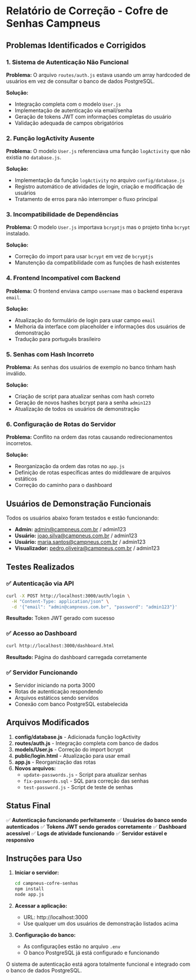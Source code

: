 # Relatório de Correção - Cofre de Senhas Campneus

## Problemas Identificados e Corrigidos

### 1. Sistema de Autenticação Não Funcional
**Problema:** O arquivo `routes/auth.js` estava usando um array hardcoded de usuários em vez de consultar o banco de dados PostgreSQL.

**Solução:** 
- Integração completa com o modelo `User.js`
- Implementação de autenticação via email/senha
- Geração de tokens JWT com informações completas do usuário
- Validação adequada de campos obrigatórios

### 2. Função logActivity Ausente
**Problema:** O modelo `User.js` referenciava uma função `logActivity` que não existia no `database.js`.

**Solução:** 
- Implementação da função `logActivity` no arquivo `config/database.js`
- Registro automático de atividades de login, criação e modificação de usuários
- Tratamento de erros para não interromper o fluxo principal

### 3. Incompatibilidade de Dependências
**Problema:** O modelo `User.js` importava `bcryptjs` mas o projeto tinha `bcrypt` instalado.

**Solução:** 
- Correção do import para usar `bcrypt` em vez de `bcryptjs`
- Manutenção da compatibilidade com as funções de hash existentes

### 4. Frontend Incompatível com Backend
**Problema:** O frontend enviava campo `username` mas o backend esperava `email`.

**Solução:** 
- Atualização do formulário de login para usar campo `email`
- Melhoria da interface com placeholder e informações dos usuários de demonstração
- Tradução para português brasileiro

### 5. Senhas com Hash Incorreto
**Problema:** As senhas dos usuários de exemplo no banco tinham hash inválido.

**Solução:** 
- Criação de script para atualizar senhas com hash correto
- Geração de novos hashes bcrypt para a senha `admin123`
- Atualização de todos os usuários de demonstração

### 6. Configuração de Rotas do Servidor
**Problema:** Conflito na ordem das rotas causando redirecionamentos incorretos.

**Solução:** 
- Reorganização da ordem das rotas no `app.js`
- Definição de rotas específicas antes do middleware de arquivos estáticos
- Correção do caminho para o dashboard

## Usuários de Demonstração Funcionais

Todos os usuários abaixo foram testados e estão funcionando:

- **Admin:** admin@campneus.com.br / admin123
- **Usuário:** joao.silva@campneus.com.br / admin123  
- **Usuário:** maria.santos@campneus.com.br / admin123
- **Visualizador:** pedro.oliveira@campneus.com.br / admin123

## Testes Realizados

### ✅ Autenticação via API
```bash
curl -X POST http://localhost:3000/auth/login \
  -H "Content-Type: application/json" \
  -d '{"email": "admin@campneus.com.br", "password": "admin123"}'
```
**Resultado:** Token JWT gerado com sucesso

### ✅ Acesso ao Dashboard
```bash
curl http://localhost:3000/dashboard.html
```
**Resultado:** Página do dashboard carregada corretamente

### ✅ Servidor Funcionando
- Servidor iniciando na porta 3000
- Rotas de autenticação respondendo
- Arquivos estáticos sendo servidos
- Conexão com banco PostgreSQL estabelecida

## Arquivos Modificados

1. **config/database.js** - Adicionada função logActivity
2. **routes/auth.js** - Integração completa com banco de dados
3. **models/User.js** - Correção do import bcrypt
4. **public/login.html** - Atualização para usar email
5. **app.js** - Reorganização das rotas
6. **Novos arquivos:**
   - `update-passwords.js` - Script para atualizar senhas
   - `fix-passwords.sql` - SQL para correção das senhas
   - `test-password.js` - Script de teste de senhas

## Status Final

✅ **Autenticação funcionando perfeitamente**
✅ **Usuários do banco sendo autenticados**
✅ **Tokens JWT sendo gerados corretamente**
✅ **Dashboard acessível**
✅ **Logs de atividade funcionando**
✅ **Servidor estável e responsivo**

## Instruções para Uso

1. **Iniciar o servidor:**
   ```bash
   cd campneus-cofre-senhas
   npm install
   node app.js
   ```

2. **Acessar a aplicação:**
   - URL: http://localhost:3000
   - Use qualquer um dos usuários de demonstração listados acima

3. **Configuração do banco:**
   - As configurações estão no arquivo `.env`
   - O banco PostgreSQL já está configurado e funcionando

O sistema de autenticação está agora totalmente funcional e integrado com o banco de dados PostgreSQL.


